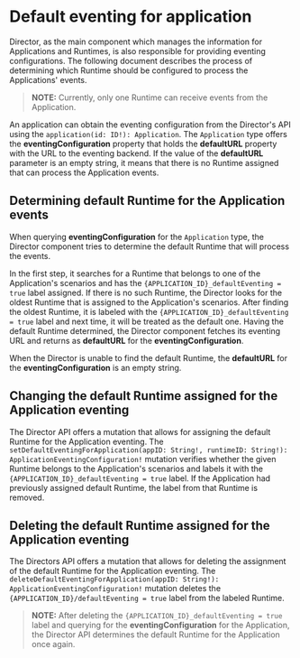 # Default eventing for application


Director, as the main component which manages the information for Applications and Runtimes, is also responsible for providing eventing configurations. The following document describes the process of determining which Runtime should be configured to process the Applications' events.

>**NOTE:** Currently, only one Runtime can receive events from the Application.

An application can obtain the eventing configuration from the Director's API using the `application(id: ID!): Application`. The `Application` type offers the **eventingConfiguration** property that holds the **defaultURL** property with the URL to the eventing backend.
If the value of the **defaultURL** parameter is an empty string, it means that there is no Runtime assigned that can process the Application events.

## Determining default Runtime for the Application events

When querying **eventingConfiguration** for the `Application` type, the Director component tries to determine the default Runtime that will process the events.

In the first step, it searches for a Runtime that belongs to one of the Application's scenarios and has the `{APPLICATION_ID}_defaultEventing = true` label assigned. If there is no such Runtime, the Director looks for the oldest Runtime that is assigned to the Application's scenarios. After finding the oldest Runtime, it is labeled with the `{APPLICATION_ID}_defaultEventing = true` label and next time, it will be treated as the default one. Having the default Runtime determined, the Director component fetches its eventing URL and returns as **defaultURL** for the **eventingConfiguration**.

When the Director is unable to find the default Runtime, the **defaultURL** for the **eventingConfiguration** is an empty string.

## Changing the default Runtime assigned for the Application eventing

The Director API offers a mutation that allows for assigning the default Runtime for the Application eventing. The `setDefaultEventingForApplication(appID: String!, runtimeID: String!): ApplicationEventingConfiguration!` mutation verifies whether the given Runtime belongs to the Application's scenarios and labels it with the `{APPLICATION_ID}_defaultEventing = true` label. If the Application had previously assigned default Runtime, the label from that Runtime is removed.

## Deleting the default Runtime assigned for the Application eventing

The Directors API offers a mutation that allows for deleting the assignment of the default Runtime for the Application eventing. The `deleteDefaultEventingForApplication(appID: String!): ApplicationEventingConfiguration!` mutation deletes the `{APPLICATION_ID}/defaultEventing = true` label from the labeled Runtime.

>**NOTE:** After deleting the `{APPLICATION_ID}_defaultEventing = true` label and querying for the **eventingConfiguration** for the Application, the Director API determines the default Runtime for the Application once again.

